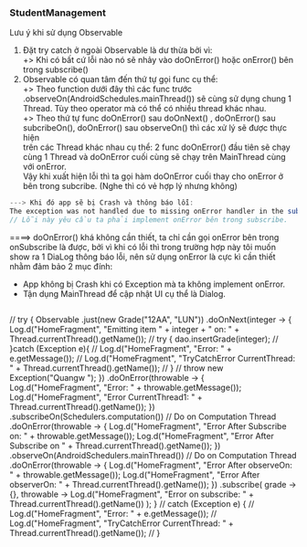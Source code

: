 ### StudentManagement
Lưu ý khi sử dụng Observable
1. Đặt try catch ở ngoài Observable là dư thừa bởi vì: <br>
  +> Khi có bất cứ lỗi nào nó sẽ nhảy vào doOnError() hoặc onError() bên trong subscribe()
2. Observable có quan tâm đến thứ tự gọi func cụ thể: <br>
  +> Theo function dưới đây thì các func trước .observeOn(AndroidSchedules.mainThread()) sẽ cùng sử dụng chung 1 Thread. Tùy theo operator mà có thể có nhiều
  thread khác nhau.<br>
  +> Theo thứ tự func doOnError() sau doOnNext() , doOnError() sau subcribeOn(), doOnError() sau observeOn() thì các xử lý sẽ được thực hiện <br>
  trên các Thread khác nhau cụ thể: 2 func doOnError() đầu tiên sẽ chạy cùng 1 Thread và doOnError cuối cùng sẽ chạy trên MainThread cùng với onError.<br>
  Vậy khi xuất hiện lỗi thì ta gọi hàm doOnError cuối thay cho onError ở bên trong subcribe. (Nghe thì có vẻ hợp lý nhưng không)<br>
  ```java
  ---> Khi đó app sẽ bị Crash và thông báo lỗi:
  The exception was not handled due to missing onError handler in the subscribe() method call.
  // Lỗi này yêu cầu ta phải implement onError bên trong subscribe.
  ```
====> doOnError() khá không cần thiết, ta chỉ cần gọi onError bên trong onSubscribe là được, bởi vì khi có lỗi thì trong trường hợp này tôi muốn<br>
show ra 1 DiaLog thông báo lỗi, nên sử dụng onError là cực kì cần thiết nhằm đảm bảo 2 mục đính:
- App không bị Crash khi có Exception mà ta không implement onError.
- Tận dụng MainThread để cập nhật UI cụ thể là Dialog.
  ```java
// try {
                        Observable
                                .just(new Grade("12AA", "LUN"))
                                .doOnNext(integer -> {
                                    Log.d("HomeFragment",
                                            "Emitting item " + integer + " on: "
                                                    + Thread.currentThread().getName());
//                                    try {
                                    dao.insertGrade(integer);
//                                    }catch (Exception e){
//                                        Log.d("HomeFragment", "Error: " + e.getMessage());
//                                        Log.d("HomeFragment", "TryCatchError CurrentThread: " + Thread.currentThread().getName());
//                                    }
//                                    throw new Exception("Quangw ");
                                })
                                .doOnError(throwable -> {
                                    Log.d("HomeFragment", "Error: " + throwable.getMessage());
                                    Log.d("HomeFragment", "Error CurrentThread1: " + Thread.currentThread().getName());
                                })
                                .subscribeOn(Schedulers.computation())
                                // Do on Computation Thread
                                .doOnError(throwable -> {
                                    Log.d("HomeFragment", "Error After Subscribe on: " + throwable.getMessage());
                                    Log.d("HomeFragment", "Error After Subscribe on " + Thread.currentThread().getName());
                                })
                                .observeOn(AndroidSchedulers.mainThread())
                                // Do on Computation Thread
                                .doOnError(throwable -> {
                                    Log.d("HomeFragment", "Error After observeOn: " + throwable.getMessage());
                                    Log.d("HomeFragment", "Error After observerOn: " + Thread.currentThread().getName());
                                })
                                .subscribe(
                                        grade -> {},
                                        throwable -> Log.d("HomeFragment", "Error on subscribe: "
                                        + Thread.currentThread().getName())
                                );
                    } 
//                    catch (Exception e) {
//                        Log.d("HomeFragment", "Error: " + e.getMessage());
//                        Log.d("HomeFragment", "TryCatchError CurrentThread: " + Thread.currentThread().getName());
//                    }
```
